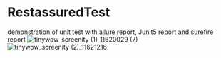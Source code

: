 # RestassuredTest
demonstration of unit test with allure report, Junit5 report and surefire report
![tinywow_screenity (1)_11620029 (7)](https://user-images.githubusercontent.com/49393855/212557874-df233260-d232-4014-b0ee-f71561a6bf3a.gif)
![tinywow_screenity (2)_11621216](https://user-images.githubusercontent.com/49393855/212560939-22160986-d21b-42a1-b67d-631011a0e2a8.gif)
